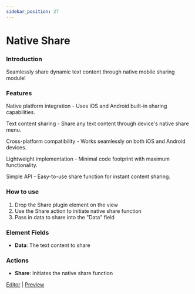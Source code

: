 ```yaml
---
sidebar_position: 27
---
```


# Native Share

### Introduction
Seamlessly share dynamic text content through native mobile sharing module!

### Features
Native platform integration - Uses iOS and Android built-in sharing capabilities.

Text content sharing - Share any text content through device's native share menu.

Cross-platform compatibility - Works seamlessly on both iOS and Android devices.

Lightweight implementation - Minimal code footprint with maximum functionality.

Simple API - Easy-to-use share function for instant content sharing.

### How to use
1. Drop the Share plugin element on the view
2. Use the Share action to initiate native share function
3. Pass in data to share into the "Data" field

### Element Fields
- **Data**: The text content to share

### Actions
- **Share**: Initiates the native share function

[Editor](https://bubble.io/page?id=mobile-plugins&test_plugin=1756436554340x668226163446906900_current&tab=Design&name=native-share&type=page&elements=bTMYr0) | [Preview](https://mobile-plugins.bubbleapps.io/version-test/api/1.1/mobile/preview?debug_mode=true&preview_view=native-share)